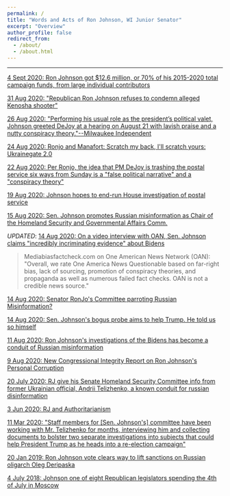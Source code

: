 ```yaml
---
permalink: /
title: "Words and Acts of Ron Johnson, WI Junior Senator"
excerpt: "Overview"
author_profile: false
redirect_from:
  - /about/
  - /about.html
---
```

___
[4 Sept 2020: Ron Johnson got $12.6 million, or 70% of his 2015-2020 total campaign funds, from large individual contributors](https://www.opensecrets.org/members-of-congress/summary?cid=N00032546)

[31 Aug 2020: "Republican Ron Johnson refuses to condemn alleged Kenosha shooter"](https://www.salon.com/2020/08/31/republican-ron-johnson-refuses-to-condemn-alleged-kenosha-shooter-when-pressed-by-cnn-host_partner/)

[26 Aug 2020: "Performing his usual role as the president’s political valet, Johnson greeted DeJoy at a hearing on August 21 with lavish praise and a nutty conspiracy theory."--Milwaukee Independent](http://www.milwaukeeindependent.com/syndicated/senator-ron-johnson-is-playing-the-fool-on-trumps-behalf-in-order-to-wreck-the-postal-service/)

[24 Aug 2020: Ronjo and Manafort: Scratch my back, I'll scratch yours: Ukrainegate 2.0](https://www.justsecurity.org/72148/manaforts-reward-sen-ron-johnson-and-the-ukraine-conspiracy-investigation-part-ii/)

[22 Aug 2020: Per Ronjo, the idea that PM DeJoy is trashing the postal service six ways from Sunday is a "false political narrative" and a "conspiracy theory"](https://www.jsonline.com/story/news/politics/2020/08/21/ron-johnson-false-political-narrative-postmaster-general/3406946001/)

[19 Aug 2020: Johnson hopes to end-run House investigation of postal service](https://www.dailykos.com/stories/2020/8/18/1970295/-Johnson-hopes-to-pre-empt-House-efforts-on-Postal-Service-he-might-not-have-thought-that-through?utm_campaign=trending)

[15 Aug 2020: Sen. Johnson promotes Russian misinformation as Chair of the Homeland Security and Governmental Affairs Comm.](https://twitter.com/SteveSchmidtSES/status/1294786356267417601?cxt=HHwWgoC8lZfVgPgjAAAA)

_UPDATED_: [14 Aug 2020: On a video interview with OAN, Sen. Johnson claims "incredibly incriminating evidence" about Bidens](https://youtu.be/vzjyF8_KqUM)

>Mediabiasfactcheck.com on One American News Network (OAN): "Overall, we rate One America News Questionable based on far-right bias, lack of sourcing, promotion of conspiracy theories, and propaganda as well as numerous failed fact checks. OAN is not a credible news source."


[14 Aug 2020: Senator RonJo's Committee parroting Russian Misinformation?](https://www.marketwatch.com/story/wisconsin-republican-ron-johnson-on-defensive-over-probe-of-biden-and-ukraine-in-wake-of-intelligence-assessment-on-ongoing-russian-election-interference-2020-08-13)

[14 Aug 2020: Sen. Johnson's bogus probe aims to help Trump. He told us so himself](https://www.dailykos.com/stories/2020/8/14/1969289/-GOP-Sen-Ron-Johnson-gets-caught-admitting-his-bogus-investigation-will-boost-Trump-s-reelection)

[11 Aug 2020: Ron Johnson's investigations of the Bidens has become a conduit of Russian misinformation](https://www.justsecurity.org/71947/how-sen-ron-johnsons-investigation-became-an-enabler-of-russian-disinformation-part-i/)

[9 Aug 2020: New Congressional Integrity Report on Ron Johnson's Personal Corruption](http://www.milwaukeeindependent.com/syndicated/new-report-details-how-senator-ron-johnson-betrayed-wisconsin-to-make-millions-in-personal-profit/)

[20 July 2020: RJ give his Senate Homeland Security Committee info from former Ukrainian official, Andrii Telizhenko, a known conduit for russian disinformation](https://www.nytimes.com/2020/07/20/us/politics/congress-disinformation-biden-russia-ukraine.html)

[3 Jun 2020: RJ and Authoritarianism](https://www.facebook.com/thomaskeen.nvcd/posts/568788330703623)

[11 Mar 2020: "Staff members for [Sen. Johnson's] committee have been working with Mr. Telizhenko for months, interviewing him and collecting documents to bolster two separate investigations into subjects that could help President Trump as he heads into a re-election campaign"](https://www.nytimes.com/2020/03/11/us/politics/senate-subpoena-ron-johnson-ukraine.html)

[20 Jan 2019: Ron Johnson vote clears way to lift sanctions on Russian oligarch Oleg Deripaska](https://madison.com/wsj/news/local/govt-and-politics/roll-call-key-votes-from-the-wisconsin-congressional-delegation-this-week/article_0dedee09-59a1-59ce-9710-bc99e39594e3.html)

[4 July 2018: Johnson one of eight Republican legislators spending the 4th of July in Moscow](https://www.washingtonpost.com/opinions/eight-republicans-spent-july-4-in-russia-where-are-the-fireworks/2018/07/06/beae30be-812e-11e8-b658-4f4d2a1aeef1_story.html)
